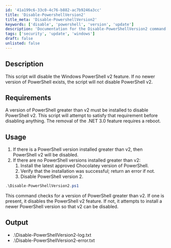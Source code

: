 ```yaml
---
id: '41a199c6-33c0-4c76-b882-ac7b9246a3cc'
title: 'Disable-PowershellVersion2'
title_meta: 'Disable-PowershellVersion2'
keywords: ['disable', 'powershell', 'version', 'update']
description: 'Documentation for the Disable-PowerShellVersion2 command to disable the Windows PowerShell v2 feature if a newer version is installed.'
tags: ['security', 'update', 'windows']
draft: false
unlisted: false
---
```


## Description
This script will disable the Windows PowerShell v2 feature. If no newer version of PowerShell exists, the script will not disable PowerShell v2.

## Requirements
A version of PowerShell greater than v2 must be installed to disable PowerShell v2. This script will attempt to satisfy that requirement before disabling anything. The removal of the .NET 3.0 feature requires a reboot.

## Usage
1. If there is a PowerShell version installed greater than v2, then PowerShell v2 will be disabled.
2. If there are no PowerShell versions installed greater than v2:
    1. Install the latest approved Chocolatey version of PowerShell.
    2. Verify that the installation was successful; return an error if not.
    3. Disable PowerShell version 2.

```powershell
.\Disable-PowerShellVersion2.ps1
```
This command checks for a version of PowerShell greater than v2. If one is present, it disables the PowerShell v2 feature. If not, it attempts to install a newer PowerShell version so that v2 can be disabled.

## Output
- .\Disable-PowerShellVersion2-log.txt
- .\Disable-PowerShellVersion2-error.txt



